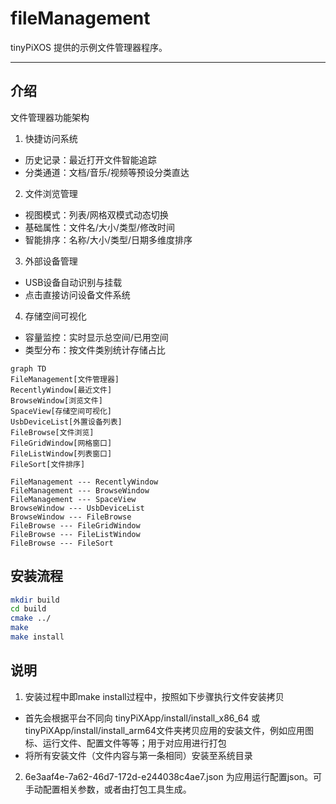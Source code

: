 
# fileManagement

tinyPiXOS 提供的示例文件管理器程序。

---

## 介绍

文件管理器功能架构​​

1. ​快捷访问系统​​

- 历史记录：最近打开文件智能追踪
- 分类通道：文档/音乐/视频等预设分类直达

2. ​文件浏览管理​​

- ​​视图模式​​：列表/网格双模式动态切换
- 基础属性：文件名/大小/类型/修改时间
- 智能排序：名称/大小/类型/日期多维度排序

3. 外部设备管理​​

- USB设备自动识别与挂载
- 点击直接访问设备文件系统

4. ​​存储空间可视化

- 容量监控：实时显示总空间/已用空间
- 类型分布：按文件类别统计存储占比

```mermaid
graph TD
FileManagement[文件管理器]
RecentlyWindow[最近文件]
BrowseWindow[浏览文件]
SpaceView[​存储空间可视化]
UsbDeviceList[外置设备列表]
FileBrowse[文件浏览]
FileGridWindow[网格窗口]
FileListWindow[列表窗口]
FileSort[文件排序]

FileManagement --- RecentlyWindow
FileManagement --- BrowseWindow
FileManagement --- SpaceView
BrowseWindow --- UsbDeviceList
BrowseWindow --- FileBrowse
FileBrowse --- FileGridWindow
FileBrowse --- FileListWindow
FileBrowse --- FileSort
```

## 安装流程

```bash
mkdir build
cd build
cmake ../
make 
make install
```

## 说明

1. 安装过程中即make install过程中，按照如下步骤执行文件安装拷贝
  - 首先会根据平台不同向 tinyPiXApp/install/install_x86_64 或 tinyPiXApp/install/install_arm64文件夹拷贝应用的安装文件，例如应用图标、运行文件、配置文件等等；用于对应用进行打包
  - 将所有安装文件（文件内容与第一条相同）安装至系统目录
2. 6e3aaf4e-7a62-46d7-172d-e244038c4ae7.json 为应用运行配置json。可手动配置相关参数，或者由打包工具生成。
